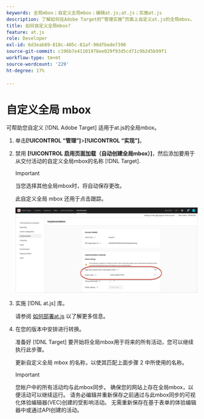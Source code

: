 ```yaml
---
keywords: 全局mbox；自定义全局mbox；编辑at.js;at.js；实施at.js
description: 了解如何在Adobe Target的“管理实施”页面上自定义at.js的全局mbox。
title: 如何自定义全局mbox?
feature: at.js
role: Developer
exl-id: 6d3eab89-818c-405c-81af-90dfbede7390
source-git-commit: c196b7e41101978ee029f93d5cd71c9b2d5b99f1
workflow-type: tm+mt
source-wordcount: '229'
ht-degree: 17%

---
```


# 自定义全局 mbox

可帮助您自定义 [!DNL Adobe Target] 适用于at.js的全局mbox。

1. 单击&#x200B;**[!UICONTROL “管理”]**>**[!UICONTROL “实现”]**。

1. 禁用 **[!UICONTROL 启用页面加载（自动创建全局mbox）]**，然后添加要用于从交付活动的自定义全局mbox的名称 [!DNL Target].

   >[!IMPORTANT]
   >
   >当您选择其他全局mbox时，将自动保存更改。

   此自定义全局 mbox 还用于点击跟踪。

   ![custom-global-mbox](/help/main/c-implementing-target/c-implementing-target-for-client-side-web/t-mbox-download/c-understanding-global-mbox/assets/custom-global-mbox.png)

1. 实施 [!DNL at.js] 库。

   请参阅 [如何部署at.js](https://developer.adobe.com/target/implement/client-side/atjs/how-to-deployatjs/how-to-deployatjs/) 以了解更多信息。

1. 在您的版本中安排进行转换。

   准备好 [!DNL Target] 要开始将全局mbox用于将来的所有活动，您可以继续执行此步骤。

   更新自定义全局 mbox 的名称，以使其匹配上面步骤 2 中所使用的名称。

   >[!IMPORTANT]
   >
   >您帐户中的所有活动均与此mbox同步。 确保您的网站上存在全局mbox，以便活动可以继续运行。 请务必编辑并重新保存之前通过与此mbox同步的可视化体验编辑器(VEC)创建的受影响活动。 无需重新保存在基于表单的体验编辑器中或通过API创建的活动。

